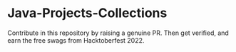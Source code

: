 # Java-Projects-Collections
Contribute in this repository by raising a genuine PR. Then get verified, and earn the free swags from Hacktoberfest 2022.
